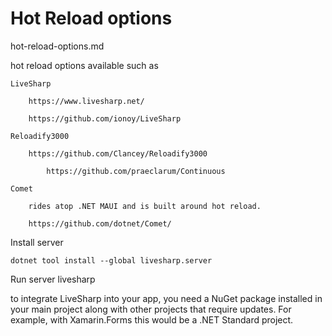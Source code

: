 # Hot Reload options

hot-reload-options.md

hot reload options available such as 

    LiveSharp
    
        https://www.livesharp.net/

        https://github.com/ionoy/LiveSharp

    Reloadify3000

        https://github.com/Clancey/Reloadify3000

            https://github.com/praeclarum/Continuous

    Comet 
    
        rides atop .NET MAUI and is built around hot reload.

        https://github.com/dotnet/Comet/
        

Install server 

    dotnet tool install --global livesharp.server

Run server livesharp


to integrate LiveSharp into your app, you need a NuGet package installed in your main project along with other projects that require updates. For example, with Xamarin.Forms this would be a .NET Standard project.

